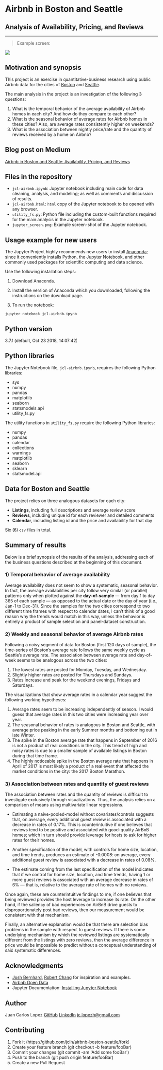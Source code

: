 # Airbnb in Boston and Seattle

## Analysis of Availability, Pricing, and Reviews

---

> Example screen:

![](jupyter_screen.png)

## Motivation and synopsis

This project is an exercise in quantitative-business research using public Airbnb data for the cities of [Boston](https://www.kaggle.com/airbnb/boston) and [Seattle](https://www.kaggle.com/airbnb/seattle/data). 

The main analysis in the project is an investigation of the following 3 questions:

1. What is the temporal behavior of the average availability of Airbnb homes in each city? And how do they compare to each other?
2. What is the seasonal behavior of average rates for Airbnb homes in these cities? Also, are average rates consistently higher on weekends?
3. What is the association between nightly price/rate and the quantity of reviews received by a home on Airbnb?

## Blog post on Medium 

[Airbnb in Boston and Seattle: Availability, Pricing, and Reviews](https://medium.com/@jcl/airbnb-in-boston-and-seattle-d2a6daf82b11)

## Files in the repository

* `jcl-airbnb.ipynb`:  Jupyter notebook including main code for data cleaning, analysis, and modeling; as well as comments and discussion of results. 
* `jcl-airbnb.html`:  `html` copy of the Jupyter notebook to be opened with any browser. 
* `utility_fs.py`:  Python file including the custom-built functions required for the main analysis in the Jupyter notebook. 
* `jupyter_screen.png`:  Example screen-shot of the Jupyter notebook.

## Usage example for new users

The Jupyter Project highly recommends new users to install [Anaconda](https://www.anaconda.com/distribution/); since it conveniently installs Python, the Jupyter Notebook, and other commonly used packages for scientific computing and data science.

Use the following installation steps:

1. Download Anaconda.

2. Install the version of Anaconda which you downloaded, following the instructions on the download page.

3. To run the notebook:

```
jupyter notebook jcl-airbnb.ipynb
```

## Python version

3.7.1 (default, Oct 23 2018, 14:07:42) 

## Python libraries

The Jupyter Notebook file, `jcl-airbnb.ipynb`,  requires the following Python libraries:
- sys
- numpy
- pandas
- matplotlib
- seaborn
- statsmodels.api
- utility_fs.py

The utility functions in `utility_fs.py` require the following Python libraries:
- numpy
- pandas
- calendar
- collections
- warnings
- matplotlib
- seaborn
- sklearn
- statsmodel.api

## Data for Boston and Seattle

The project relies on three analogous datasets for each city:

* **Listings**, including full descriptions and average review score 
* **Reviews**, including unique id for each reviewer and detailed comments 
* **Calendar**, including listing id and the price and availability for that day

Six (6) `csv` files in total.

## Summary of results

Below is a brief synopsis of the results of the analysis, addressing each of the business questions described at the beginning of this document.

### 1)  Temporal behavior of average availability 

Average availability does not seem to show a systematic, seasonal behavior. In fact, the average availabilities per city follow very similar (or parallel) patterns only when plotted against the **day-of-sample** — from day 1 to day 365 of each sample — as opposed to the actual date or the day of year (i.e., Jan-1 to Dec-31). Since the samples for the two cities correspond to two different time frames with respect to calendar dates, I can’t think of a good reason why the trends would match in this way, unless the behavior is entirely a product of sample selection and panel-dataset construction.

### 2)  Weekly and seasonal behavior of average Airbnb rates 

Following a noisy segment of data for Boston (first 120 days of sample), the time-series of Boston’s average rate follows the same weekly cycle as Seattle’s average rate. The association between average rate and day-of-week seems to be analogous across the two cities:
1. The lowest rates are posted for Monday, Tuesday, and Wednesday.
2. Slightly higher rates are posted for Thursdays and Sundays.
3. Rates increase and peak for the weekend evenings, Fridays and Saturdays.

The visualizations that show average rates in a calendar year suggest the following working hypotheses: 
1. Average rates seem to be increasing independently of season. I would guess that average rates in this two cities were increasing year over year.
2. The seasonal behavior of rates is analogous in Boston and Seattle, with average price peaking in the early Summer months and bottoming out in late Winter.
3. The spike in the Boston average rate that happens in September of 2016 is not a product of real conditions in the city. This trend of high and noisy rates is due to a smaller sample of available listings in Boston during that time frame. 
4. The highly noticeable spike in the Boston average rate that happens in April of 2017 is most likely a product of a real event that affected the market conditions in the city: the 2017 Boston Marathon.

### 3)  Association between rates and quantity of guest reviews 

The association between rates and the quantity of reviews is difficult to investigate exclusively through visualizations. Thus, the analysis relies on a comparison of means using multivariate linear regressions.

* Estimating a naive-pooled-model without covariates/controls suggests that, on average, every additional guest review is associated with a decrease in rates of 0.17%. This is counterintuitive if one believes that reviews tend to be positive and associated with good-quality AirBnB homes; which in turn should provide leverage for hosts to ask for higher rates for their homes.

* Another specification of the model, with controls for home size, location, and time trends, produces an estimate of -0.0008: on average, every additional guest review is associated with a decrease in rates of 0.08%.

* The estimate coming from the last specification of the model indicates that if we control for home size, location, and time trends, having 1 or more guest reviews is associated with an average decrease in rates of 6% — that is, relative to the average rate of homes with no reviews. 

Once again, these are counterintuitive findings to me, if one believes that being reviewed provides the host leverage to increase its rate. On the other hand, if the saliency of bad experiences on AirBnB drive guests to disproportionately post bad reviews, then our measurement would be consistent with that mechanism.

Finally, an alternative explanation would be that there are selection bias problems in the sample with respect to guest reviews. If there is some underlying mechanism by which the reviewed listings are systematically different from the listings with zero reviews, then the average difference in price would be impossible to predict without a conceptual understanding of said systematic differences.

## Acknowledgments

* [Josh Bernhard](https://medium.com/@josh_2774), [Robert Chang](https://medium.com/@rchang) for inspiration and examples.
* [Airbnb Open Data](https://www.kaggle.com/airbnb)
* Jupyter Documentation: [Installing Jupyter Notebook](https://jupyter.readthedocs.io/en/latest/install.html)

## Author

Juan Carlos Lopez
[GitHub](https://github.com/jclh/)
[LinkedIn](https://www.linkedin.com/in/jclopezh/)
jc.lopezh@gmail.com

## Contributing

1. Fork it (https://github.com/jclh/airbnb-boston-seattle/fork)
2. Create your feature branch (git checkout -b feature/fooBar)
3. Commit your changes (git commit -am 'Add some fooBar')
4. Push to the branch (git push origin feature/fooBar)
5. Create a new Pull Request
